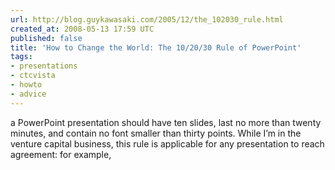 ```yaml
---
url: http://blog.guykawasaki.com/2005/12/the_102030_rule.html
created_at: 2008-05-13 17:59 UTC
published: false
title: 'How to Change the World: The 10/20/30 Rule of PowerPoint'
tags:
- presentations
- ctcvista
- howto
- advice
---
```


a PowerPoint presentation should have ten slides, last no more than twenty minutes, and contain no font smaller than thirty points. While I’m in the venture capital business, this rule is applicable for any presentation to reach agreement: for example,
